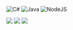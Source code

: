 ![C#](https://img.shields.io/badge/c%23-%23239120.svg?style=for-the-badge&logo=csharp&logoColor=white) ![Java](https://img.shields.io/badge/java-%23ED8B00.svg?style=for-the-badge&logo=openjdk&logoColor=white) ![NodeJS](https://img.shields.io/badge/node.js-6DA55F?style=for-the-badge&logo=node.js&logoColor=white)

![](http://github-profile-summary-cards.vercel.app/api/cards/profile-details?username=BakaKaito&theme=tokyonight)
![](http://github-profile-summary-cards.vercel.app/api/cards/stats?username=BakaKaito&theme=tokyonight)
![](http://github-profile-summary-cards.vercel.app/api/cards/productive-time?username=BakaKaito&theme=tokyonight&utcOffset=8)
